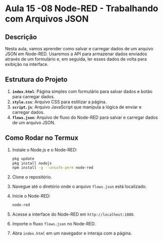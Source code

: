 # Aula 15 -08 Node-RED - Trabalhando com Arquivos JSON

## Descrição
Nesta aula, vamos aprender como salvar e carregar dados de um arquivo JSON em Node-RED. Usaremos a API para armazenar dados enviados através de um formulário e, em seguida, ler esses dados de volta para exibição na interface.

## Estrutura do Projeto

1. **`index.html`**: Página simples com formulário para salvar dados e botão para carregar dados.
2. **`style.css`**: Arquivo CSS para estilizar a página.
3. **`script.js`**: Arquivo JavaScript que manipula a lógica de enviar e carregar dados.
4. **`flows.json`**: Arquivo de fluxo do Node-RED para salvar e carregar dados de um arquivo JSON.

## Como Rodar no Termux

1. Instale o Node.js e o Node-RED:
    ```bash
    pkg update
    pkg install nodejs
    npm install -g --unsafe-perm node-red
    ```

2. Clone o repositório.

3. Navegue até o diretório onde o arquivo `flows.json` está localizado.

4. Inicie o Node-RED:
    ```bash
    node-red
    ```

5. Acesse a interface do Node-RED em `http://localhost:1880`.

6. Importe o fluxo `flows.json` no Node-RED.

7. Abra `index.html` em um navegador e interaja com a página.

